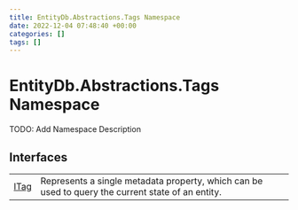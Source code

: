 ```yaml
---
title: EntityDb.Abstractions.Tags Namespace
date: 2022-12-04 07:48:40 +00:00
categories: []
tags: []
---
```


# EntityDb.Abstractions.Tags Namespace

TODO: Add Namespace Description

## Interfaces
<table><tr><td><a href='/dotnet/entitydb.abstractions.tags.itag'>ITag</a></td><td>
Represents a single metadata property, which can be used to query the current state of an entity.
</td></tr></table>
